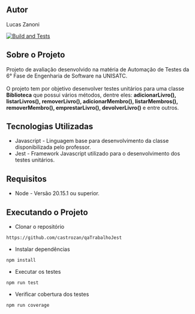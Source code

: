 ## Autor
Lucas Zanoni

[![Build and Tests](https://github.com/castrozan/qaTrabalhoJest/actions/workflows/node.js.yml/badge.svg?branch=master)](https://github.com/castrozan/qaTrabalhoJest/actions/workflows/node.js.yml)

## Sobre o Projeto
Projeto de avaliação desenvolvido na matéria de Automação de Testes da 6° Fase de Engenharia de Software na UNISATC. </br> </br> O projeto tem por objetivo desenvolver testes unitários para uma classe **Biblioteca** que possui vários métodos, dentre eles: **adicionarLivro(), listarLivros(), removerLivro(), adicionarMembro(), listarMembros(), removerMembro(), emprestarLivro(), devolverLivro()** e entre outros.

## Tecnologias Utilizadas
- Javascript - Linguagem base para desenvolvimento da classe disponibilizada pelo professor.
- Jest - Framework Javascript utilizado para o desenvolvimento dos testes unitários.

## Requisitos
- Node - Versão 20.15.1 ou superior.

## Executando o Projeto
- Clonar o repositório
```bash copy
https://github.com/castrozan/qaTrabalhoJest
```
- Instalar dependências
```bash copy
npm install
```
- Executar os testes
```bash copy
npm run test
```
- Verificar cobertura dos testes
```bash copy
npm run coverage
```
